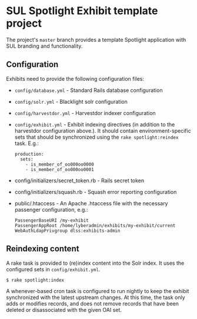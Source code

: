 # SUL Spotlight Exhibit template project

The project's `master` branch provides a template Spotlight application with SUL branding and functionality. 

## Configuration

Exhibits need to provide the following configuration files:

* `config/database.yml` - Standard Rails database configuration
* `config/solr.yml` - Blacklight solr configuration
* `config/harvestdor.yml` - Harvestdor indexer configuration
* `config/exhibit.yml` - Exhibit indexing directives (in addition to the harvestdor configuration above.). It should contain environment-specific sets that should be synchronized using the `rake spotlight:reindex` task. E.g.:
    ```
    production:
      sets: 
        - is_member_of_oo000oo0000
        - is_member_of_oo000oo0001
    ```

* config/initializers/secret_token.rb - Rails secret token
* config/initializers/squash.rb - Squash error reporting configuration
* public/.htaccess - An Apache .htaccess file with the necessary passenger configuration, e.g.:
    ```
    PassengerBaseURI /my-exhibit
    PassengerAppRoot /home/lyberadmin/exhibits/my-exhibit/current
    WebAuthLdapPrivgroup dlss:exhibits-admin
    ```

## Reindexing content

A rake task is provided to (re)index content into the Solr index. It uses the configured sets in `config/exhibit.yml`.

```console
$ rake spotlight:index
```

A whenever-based cron task is configured to run nightly to keep the exhibit synchronized with the latest upstream changes. At this time, the task only adds or modifies records, and does not remove records that have been deleted or disassociated with the given OAI set.

